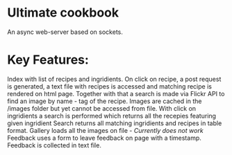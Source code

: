 # Ultimate cookbook
An async web-server based on sockets.
# Key Features:
Index with list of recipes and ingridients. On click on recipe, a post request is generated, a text file with recipes is accessed and matching recipe is rendered on html page. Together with that a search is made via Flickr API to find an image by name - tag of the recipe. 
Images are cached in the /images folder but yet cannot be accessed from file.
With click on ingridients a search is performed which returns all the recepies featuring given ingridient
Search returns all matching ingridients and recipes in table format.
Gallery loads all the images on file - *Currently does not work*
Feedback uses a form to leave feedback on page with a timestamp. Feedback is collected in text file.
